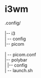 # i3wm

.config/ <br/>  
|-- i3  <br/> 
|   -- config <br/> 
|-- picom <br/>  
|   -- picom.conf <br/> 
|-- polybar <br/> 
|   |-- config <br/> 
|    -- launch.sh <br/> 
